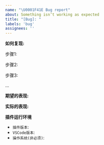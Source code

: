 ```yaml
---
name: "\U0001F41E Bug report"
about: Something isn’t working as expected
title: "[Bug]: "
labels: 'bug'
assignees: ''
---
```


**如何复现:**
<!-- 详细描述复现步骤 -->

步骤1:


步骤2: 


步骤3:


...

**期望的表现:**


**实际的表现:**
<!-- 截图特别是动图最佳，方便快速定位问题 -->


**插件运行环境**

- `插件版本`: 
- `VSCode版本`:
- `操作系统(非必须)`:

